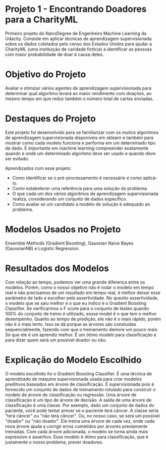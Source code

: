 # Projeto 1 - Encontrando Doadores para a CharityML
Primeiro projeto do NanoDegree de Engenheiro Machine Learning da Udacity. Consiste em aplicar técnicas de aprendizagem supervisionada sobre os dados coletados pelo censo dos Estados Unidos para ajudar a CharityML (uma instituição de caridade fictícia) a identificar as pessoas com maior probabilidade de doar à causa deles.

# Objetivo do Projeto
Avaliar e otimizar vários agentes de aprendizagem supervisionada para determinar qual algoritmo levará ao maior rendimento com doações, ao mesmo tempo em que reduz também o número total de cartas enviadas.

# Destaques do Projeto
Este projeto foi desenvolvido para se familiarizar com os muitos algoritmos de aprendizagem supervisionada disponíveis em sklearn e também para mostrar como cada modelo funciona e performa em um determinado tipo de dado. É importante em machine learning compreender exatamente quando e onde um determinado algoritmo deve ser usado e quando deve ser evitado.

Aprendizados com esse projeto:
- Como identificar se o pré-processamento é necessário e como aplicá-lo.
- Como estabelecer uma referência para uma solução do problema.
- O que cada um dos vários algoritmos de aprendizagem supervisionada realiza, considerando um conjunto de dados específico.
- Como avaliar se um candidato a modelo de solução é adequado ao problema.

# Modelos Usados no Projeto
Ensemble Methods (Gradient Boosting), Gaussian Naive Bayes (GaussianNB) e Logistic Regression.

# Resultados dos Modelos
Com relação ao tempo, podemos ver uma grande diferença entre os modelos. Porém, como o nosso objetivo não é rodar o modelo em tempo real e não precisamos de um resultado em tempo real, é melhor deixar esse parâmetro de lado e escolher pela assertividade. No quesito assertividade, o modelo que se saiu melhor e o que eu indico é o Gradient Boosting Classifier. Se verificarmos o F score para o conjunto de testes quando 100% do conjunto de treino é utilizado, essse model é o que tem o melhor desempenho. Quanto ao tempo de predição, ele não é o mais rápido, porém não é o mais lento. Isso se dá porque as árvores são constuídas sequencialmente, fazendo com que o treinamento demore um pouco mais. Só que ele é um aprendiz melhor. É um ótimo modelo para classificação e para dizer quem será um possível doador ou não.

# Explicação do Modelo Escolhido
O modelo escolhido foi o Gradient Boosting Classifier. É uma técnica de aprendizado de máquina supervisionada usada para criar modelos preditivos baseados em árvore de classificação. É supervisionada pois é fornecido um conjunto de dados de treinamento rotulado para construir o modelo de árvore de classificação ou regressão. Uma árvore de classificação é um tipo de árvore de decisão. A saída de uma árvore de classificação é uma classe. Por exemplo, dado um conjunto de dados do paciente, você pode tentar prever se o paciente terá câncer. A classe seria "terá câncer" ou "não terá câncer". Ou, no nosso caso, se será um possível "doador" ou "não doador". Ele treina uma árvore de cada vez, onde cada nova árvore ajuda a corrigir erros cometidos por árvores previamente treinadas. Com cada árvore adicionada, o modelo se torna ainda mais expressivo e assertivo. Esse modelo é ótimo para classificação, que é justamente o nosso problema, prever doadores.
